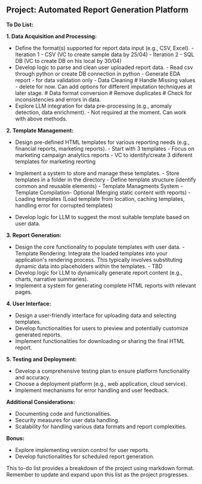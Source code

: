 ## Project: Automated Report Generation Platform

**To Do List:**

**1. Data Acquisition and Processing:**

* Define the format(s)  supported for report data input (e.g., CSV, Excel).
            - Iteration 1 - CSV (VC to create sample data by 25/04)
            - Iteration 2 - SQL DB (VC to create DB on his local by 30/04)
* Develop logic to parse and clean user uploaded report data.
            - Read csv through python or create DB connection in python
            - Generate EDA report - for data validation only
            - Data Cleaning
                # Handle Missing values - delete for now. Can add options for different imputation techniques at later stage.
                # Data format conversion
                # Remove duplicates
                # Check for inconsistencies and errors in data.
* Explore LLM integration for data pre-processing (e.g., anomaly detection, data enrichment).
            - Not required at the moment. Can work with above methods.

**2. Template Management:**

* Design pre-defined HTML templates for various reporting needs (e.g., financial reports, marketing reports).
            - Start with 3 templates
            - Focus on marketing campaign analytics reports
            - VC to identify/create 3 diiferent templates for marketing reorting
* Implement a system to store and manage these templates.
            - Store templates in a folder in the directory
            - Define template structure (identify common and reusable elements)
            - Template Managments System 
            - Template Compilation- Optional (Merging static content with reports)
            - Loading templates (Load template from location, caching templates, handling error for corrupted templates)

* Develop logic for LLM to suggest the most suitable template based on user data. 

**3. Report Generation:**

*  Design the core functionality to populate templates with user data.
            - Template Rendering: Integrate the loaded templates into your application's rendering process. This typically involves substituting dynamic data into placeholders within the templates.
            - TBD
*  Develop logic for LLM to dynamically generate report content (e.g., charts, narrative summaries).
*  Implement a system for generating complete HTML reports with relevant pages.

**4. User Interface:**

*  Design a user-friendly interface for uploading data and selecting templates.
*  Develop functionalities for users to preview and potentially customize generated reports.
*  Implement functionalities for downloading or sharing the final HTML report.

**5. Testing and Deployment:**

*  Develop a comprehensive testing plan to ensure platform functionality and accuracy.
*  Choose a deployment platform (e.g., web application, cloud service).
*  Implement mechanisms for error handling and user feedback.

**Additional Considerations:**

*  Documenting code and functionalities.
*  Security measures for user data handling.
*  Scalability for handling various data formats and report complexities.

**Bonus:**

*  Explore implementing version control for user reports.
*  Develop functionalities for scheduled report generation.


This to-do list provides a breakdown of the project using markdown format. Remember to update and expand upon this list as the project progresses. 